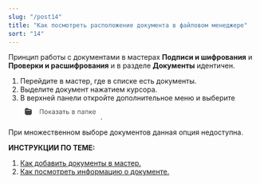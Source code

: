 ```yaml
---
slug: "/post14"
title: "Как посмотреть расположение документа в файловом менеджере"
sort: "14"
---
```


Принцип работы с документами в мастерах **Подписи и шифрования** и **Проверки и расшифрования** и в разделе **Документы** идентичен.

1. Перейдите в мастер, где в списке есть документы.
2. Выделите документ нажатием курсора.
3. В верхней панели откройте дополнительное меню и выберите ![view-in-folder.jpg](./images/view-in-folder.jpg "Показать в папке").

При множественном выборе документов данная опция недоступна.  

**ИНСТРУКЦИИ ПО ТЕМЕ:**  
1. [Как добавить документы в мастер.](https://docs.cryptoarm.ru/06-v3.2-Beta/004-documents/add-docs)  
4. [Как посмотреть информацию о документе.](https://docs.cryptoarm.ru/06-v3.2-Beta/004-documents/view-docs-info)  

